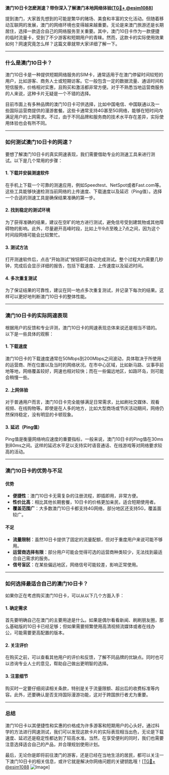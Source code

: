 **澳门10日卡怎麽測速？带你深入了解澳门本地网络体验[[TG💪+ @esim1088](https://t.me/s/esim1088)]**

提到澳门，大家首先想到的可能是繁华的赌场、美食和丰富的文化活动。但随着移动互联网的发展，澳门的网络环境也变得越来越重要。无论是来澳门旅游还是长期居住，选择一款适合自己的网络服务至关重要。其中，澳门10日卡作为一款便捷的临时流量卡，受到了不少游客和短期用户的青睐。然而，这款卡的实际使用效果如何？网速究竟怎么样？这篇文章就带大家详细了解一下。

---

### **什么是澳门10日卡？**

澳门10日卡是一种提供短期网络服务的SIM卡，通常适用于在澳门停留时间较短的用户，比如游客、商务人士或短期访客。它一般包含一定的数据流量、通话时间和短信服务，价格相对实惠，且购买和激活都非常方便。对于不熟悉当地运营商服务的人来说，这种卡片无疑是一个不错的选择。

目前市面上有多种品牌的澳门10日卡可供选择，比如中国电信、中国联通以及一些国际运营商提供的漫游套餐。这些卡通常支持4G甚至5G网络，能够在短时间内满足用户的上网需求。不过，由于不同品牌和服务商的技术水平存在差异，实际使用体验也会有所不同。

---

### **如何测试澳门10日卡的网速？**

要想了解澳门10日卡的真实网速表现，我们需要借助专业的测速工具来进行测试。以下是几个常用的步骤：

#### **1. 下载并安装测速软件**
在手机上下载一个可靠的测速应用，例如Speedtest、NetSpot或者Fast.com等。这些工具能够快速检测当前网络的上传速度、下载速度以及延迟（Ping值）。选择一个合适的测速工具是确保结果准确的第一步。

#### **2. 找到稳定的测试环境**
为了获得准确的结果，建议在空旷的地方进行测试，避免信号受到建筑物或其他障碍物的影响。此外，尽量避开高峰时段，比如上午9点至晚上7点之间，因为这个时间段网络可能会比较繁忙。

#### **3. 测试方法**
打开测速软件后，点击“开始测试”按钮即可自动完成测试。整个过程大约需要几秒钟，完成后会显示详细的报告，包括下载速度、上传速度以及延迟时间。

#### **4. 多次重复测试**
为了保证结果的可靠性，建议在同一地点多次重复测试，并记录下每次的结果。这样可以更好地判断澳门10日卡的整体性能。

---

### **澳门10日卡的实际网速表现**

根据用户的反馈和专业评测，澳门10日卡的网速表现总体来说还是相当不错的。以下是一些具体的观察：

#### **1. 下载速度**
澳门10日卡的下载速度通常在50Mbps到200Mbps之间波动，具体取决于所使用的运营商、所在位置以及当时的网络状况。在市中心区域，比如新马路、议事亭前地等地，网络覆盖较好，网速也相对较快；而在一些偏远地区，如路环岛，则可能会稍慢一些。

#### **2. 上网体验**
对于普通用户而言，澳门10日卡完全能够满足日常需求，比如刷社交媒体、观看视频、在线购物等。即使是在人多的地方，比如大型商场或节庆活动期间，网络仍然保持稳定，没有明显的卡顿现象。

#### **3. 延迟（Ping值）**
Ping值是衡量网络响应速度的重要指标，一般来说，澳门10日卡的Ping值在30ms到80ms之间。这样的延迟水平足以支持实时语音通话、在线游戏等对网络要求较高的活动。

---

### **澳门10日卡的优势与不足**

#### **优势**
- **便捷性**：澳门10日卡无需复杂的注册流程，即插即用，非常方便。
- **性价比高**：相比其他长期套餐，10日卡的价格更加亲民，适合短期使用者。
- **覆盖范围广**：大多数澳门10日卡都支持4G网络，部分地区还支持5G，覆盖面较广。

#### **不足**
- **流量限制**：虽然10日卡提供了固定的流量配额，但对于重度用户来说可能不够用。
- **运营商选择有限**：部分用户可能会觉得可选的运营商种类较少，无法找到最适合自己需求的服务。
- **信号盲区**：在某些偏远地区，网络信号可能较差，影响正常使用。

---

### **如何选择最适合自己的澳门10日卡？**

如果你正在考虑购买澳门10日卡，可以从以下几个方面入手：

#### **1. 确定需求**
首先要明确自己在澳门的主要用途是什么。如果是偶尔看看新闻、刷刷朋友圈，那么基础版的10日卡已经足够；但如果需要频繁使用高清视频流媒体或者在线办公，可能需要更高配置的版本。

#### **2. 关注评价**
在购买之前，可以查看其他用户的评价和反馈，了解不同品牌的优缺点。同时也可以咨询专业人士的意见，帮助自己做出更明智的选择。

#### **3. 注意细节**
购买时一定要仔细阅读相关条款，特别是关于流量限额、超出后的收费标准等内容。此外，还要确认是否支持国际漫游功能，这对于跨国旅行者尤为重要。

---

### **总结**

澳门10日卡以其便捷性和实惠的价格成为许多游客和短期用户的心头好。通过科学的方法进行网速测试，我们可以发现这款卡片的实际表现相当出色，无论是下载速度、延迟还是稳定性都达到了较高水准。当然，在享受便利的同时，我们也需要注意选择适合自己的产品，并合理规划使用计划。

最后，无论你是即将前往澳门的游客，还是已经在当地生活的居民，都可以关注一下澳门10日卡的相关信息，或许它就是解决你网络问题的关键钥匙哦！[[TG💪+ @esim1088](https://t.me/s/esim1088) ![Image](https://i.postimg.cc/4NQfJmqS/Snipaste-2025-05-13-00-14-12.png)]